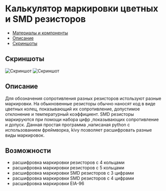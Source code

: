 # Калькулятор маркировки цветных и SMD резисторов

* [Материалы и компоненты](#chapter-0)
* [Описание](#chapter-1)
* [Скриншоты](#chapter-2)

<div id = "#chapter-0"></div>

## Скриншоты
![Скриншот](https://github.com/musicfreakt/res_calc/blob/master/screenshots/screen1.png)
![Скриншот](https://github.com/musicfreakt/res_calc/blob/master/screenshots/screen2.png)

<div id = "#chapter-1"></div>

## Описание
Для обозначения сопротивления разных резисторов истользуют разные маркировки.
На обыкновенные резисторы обычно наносят код в виде цветных колец, показывающий их сопротивление, допустимое отклонение и температурный коэффициент.
SMD резисторы маркируются при помощи набора цифр ,показывающих сопротивление и допуск.
Данная простая программа ,написаная python с использованием фреймворка, kivy позволяет расшифровать разные виды маркировок.

<div id = "#chapter-2"></div>

## Возможности
- расшифровка маркировки резисторов с 4 кольцами
- расшифровка маркировки резисторов с 5 кольцами
- расшифровка маркировки SMD резисторов с 3 цифрами
- расшифровка маркировки SMD резисторов с 4 цифрами
- расшифровка маркировки EIA-96
